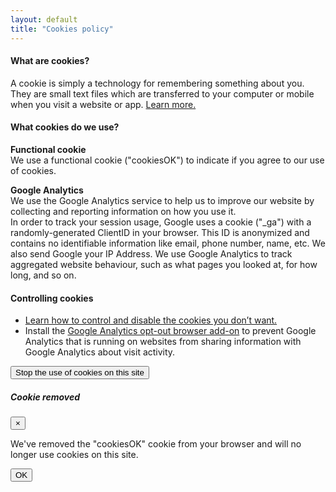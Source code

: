 ```yaml
---
layout: default
title: "Cookies policy"
---
```


#### What are cookies?

A cookie is simply a technology for remembering something about you. They are small text files which are transferred to your computer or mobile when you visit a website or app. [Learn more.](https://www.cookiesandyou.com/)


#### What cookies do we use?

**Functional cookie**<br/>
We use a functional cookie ("cookiesOK") to indicate if you agree to our use of cookies.

**Google Analytics**<br/>
We use the Google Analytics service to help us to improve our website by collecting and reporting information on how you use it.<br/>
In order to track your session usage, Google uses a cookie ("_ga") with a randomly-generated ClientID in your browser. This ID is anonymized and contains no identifiable information like email, phone number, name, etc. We also send Google your IP Address. We use Google Analytics to track aggregated website behaviour, such as what pages you looked at, for how long, and so on.


#### Controlling cookies

- [Learn how to control and disable the cookies you don’t want.](https://www.cookiesandyou.com/)
- Install the [Google Analytics opt-out browser add-on](https://support.google.com/analytics/answer/181881) to prevent Google Analytics that is running on websites from sharing information with Google Analytics about visit activity.

<button type="button" class="btn btn-outline-secondary deletecookies">Stop the use of cookies on this site</button>



<!-- cookie removed OK alert -->
<div class="modal cookieremoved" tabindex="-1" role="dialog">
  <div class="modal-dialog" role="document">
    <div class="modal-content">
      <div class="modal-header">
        <h5 class="modal-title">Cookie removed</h5>
        <button type="button" class="close" data-dismiss="modal" aria-label="Close">
          <span aria-hidden="true">&times;</span>
        </button>
      </div>
      <div class="modal-body">
        <p>We've removed the "cookiesOK" cookie from your browser and will no longer use cookies on this site.</p>
      </div>
      <div class="modal-footer">
        <button type="button" class="btn btn-primary" data-dismiss="modal">OK</button>
      </div>
    </div>
  </div>
</div>



<script type="text/javascript">
var deleteCookies = document.querySelector(".deletecookies");

// When clicking on the delete button: delete the "cookiesOK" cookie (set expires to past)
deleteCookies.addEventListener("click", function () {
  console.log ("delete cookie")
  document.cookie = "cookiesOK=; expires=Thu, 01 Jan 1970 00:00:00 UTC; path=/;";
  $('.cookieremoved').modal("show");
});
</script>
